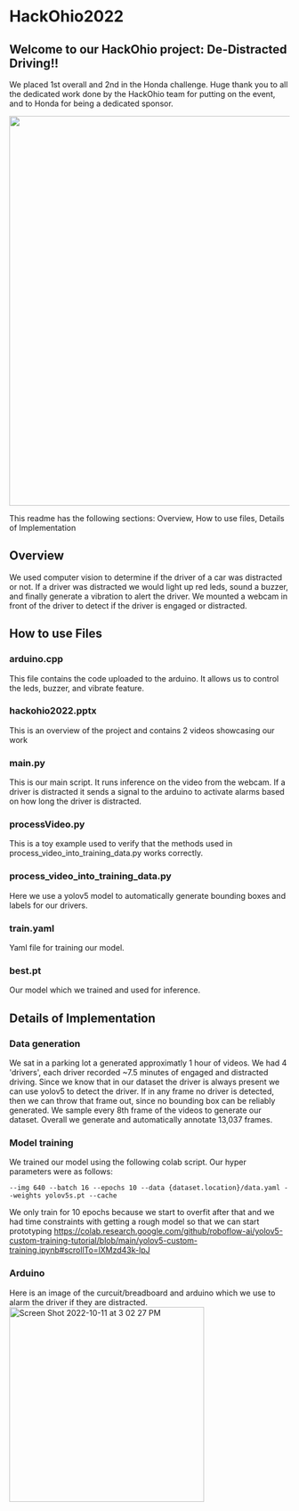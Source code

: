 # HackOhio2022

## Welcome to our HackOhio project: De-Distracted Driving!!

We placed 1st overall and 2nd in the Honda challenge. Huge thank you to all the dedicated work done by the HackOhio team for putting on the event, and to Honda for being a dedicated sponsor.

<img
  src="https://user-images.githubusercontent.com/57300285/195107289-e1a78b87-c128-477b-9bc6-05a1c79be7fd.jpg"
  width="700">

This readme has the following sections: Overview, How to use files, Details of Implementation

## Overview

We used computer vision to determine if the driver of a car was distracted or not. 
If a driver was distracted we would light up red leds, sound a buzzer, and finally generate a vibration to alert the driver.
We mounted a webcam in front of the driver to detect if the driver is engaged or distracted. 

## How to use Files

### arduino.cpp

This file contains the code uploaded to the arduino. 
It allows us to control the leds, buzzer, and vibrate feature.

### hackohio2022.pptx

This is an overview of the project and contains 2 videos showcasing our work

### main.py

This is our main script. It runs inference on the video from the webcam.
If a driver is distracted it sends a signal to the arduino to activate alarms based on how long the driver is distracted.

### processVideo.py

This is a toy example used to verify that the methods used in process_video_into_training_data.py works correctly.

### process_video_into_training_data.py

Here we use a yolov5 model to automatically generate bounding boxes and labels for our drivers.

### train.yaml

Yaml file for training our model.

### best.pt

Our model which we trained and used for inference.

## Details of Implementation

### Data generation

We sat in a parking lot a generated approximatly 1 hour of videos. We had 4 'drivers', each driver recorded ~7.5 minutes of engaged and distracted driving.
Since we know that in our dataset the driver is always present we can use yolov5 to detect the driver. 
If in any frame no driver is detected, then we can throw that frame out, since no bounding box can be reliably generated. 
We sample every 8th frame of the videos to generate our dataset. Overall we generate and automatically annotate 13,037 frames.

### Model training

We trained our model using the following colab script. Our hyper parameters were as follows:

```
--img 640 --batch 16 --epochs 10 --data {dataset.location}/data.yaml --weights yolov5s.pt --cache
```

We only train for 10 epochs because we start to overfit after that and we had time constraints with getting a rough model so that we can start prototyping
https://colab.research.google.com/github/roboflow-ai/yolov5-custom-training-tutorial/blob/main/yolov5-custom-training.ipynb#scrollTo=lXMzd43k-lpJ

### Arduino
Here is an image of the curcuit/breadboard and arduino which we use to alarm the driver if they are distracted.
<img width="350" alt="Screen Shot 2022-10-11 at 3 02 27 PM" src="https://user-images.githubusercontent.com/57300285/195177059-b35a4aa6-c525-4f22-b222-240aedf52fa7.png">

